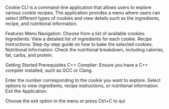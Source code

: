 Cookie CLI is a command-line application that allows users to explore various cookie recipes. The application provides a menu where users can select different types of cookies and view details such as the ingredients, recipe, and nutritional information.

Features
Menu Navigation: Choose from a list of available cookies.
Ingredients: View a detailed list of ingredients for each cookie.
Recipe Instructions: Step-by-step guide on how to bake the selected cookies.
Nutritional Information: Check the nutritional breakdown, including calories, fat, carbs, and protein.

Getting Started
Prerequisites
C++ Compiler: Ensure you have a C++ compiler installed, such as GCC or Clang.




Enter the number corresponding to the cookie you want to explore.
Select options to view ingredients, recipe instructions, or nutritional information.
Exit the Application:

Choose the exit option in the menu or press Ctrl+C to qui
